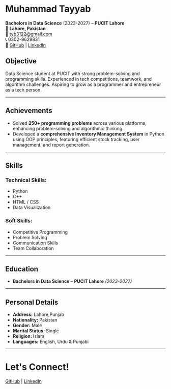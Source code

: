 #  Muhammad Tayyab  

 **Bachelors in Data Science** (2023-2027) – **PUCIT Lahore**  
📍 **Lahore, Pakistan**  
📧 [tyb3122@gmail.com](mailto:tyb3122@gmail.com)  
📞 0302-9629831  
🔗 [GitHub](https://github.com/tyb01) | [LinkedIn](https://www.linkedin.com/in/muhammad-tayyab-42792a262/)  

## Objective  
Data Science student at PUCIT with strong problem-solving and programming skills. Experienced in tech competitions, teamwork, and algorithm challenges. Aspiring to grow as a programmer and entrepreneur as a tech person. 

---

##  Achievements  
- Solved **250+ programming problems** across various platforms, enhancing problem-solving and algorithmic thinking.  
- Developed a **comprehensive Inventory Management System** in Python using OOP principles, featuring efficient stock tracking, user management, and report generation.  

---

##  Skills  
### **Technical Skills:**  
-  Python  
-  C++  
-  HTML / CSS  
-  Data Visualization

### **Soft Skills:**  
-  Competitive Programming  
-  Problem Solving  
-  Communication Skills  
-  Team Collaboration  

---

##  Education  
- **Bachelors in Data Science** – **PUCIT Lahore** *(2023-2027)*  

---

##  Personal Details  
- **Address:** Lahore,Punjab 
- **Nationality:** Pakistan  
- **Gender:** Male  
- **Marital Status:** Single  
- **Religion:** Islam   
- **Languages:** English, Urdu & Punjabi  

---

# **Let's Connect!**  
[GitHub](https://github.com/tyb01) | [LinkedIn](https://www.linkedin.com/in/muhammad-tayyab-42792a262/)  

